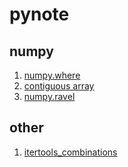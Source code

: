 # pynote
## numpy
1. [numpy.where](https://github.com/renardbao/pynote/blob/master/numpy/numpy_where/numpy_where.ipynb)
2. [contiguous array](https://renardbao.github.io/pynote/numpy/contiguous_type/contiguous_type.html)
3. [numpy.ravel](https://renardbao.github.io/pynote/numpy/numpy_ravel/numpy_ravel.html)

## other
1. [itertools_combinations](https://renardbao.github.io/pynote/other/itertools_combinations.html)
